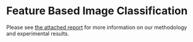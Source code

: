 # Feature Based Image Classification

Please see [the attached report](https://github.com/ataxali/feature_based_image_classification/blob/master/group9_report_wo_names.pdf) for more information on our methodology and experimental results. 
